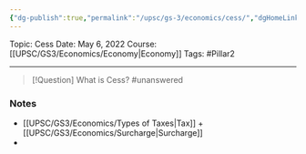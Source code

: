 ```yaml
---
{"dg-publish":true,"permalink":"/upsc/gs-3/economics/cess/","dgHomeLink":true,"dgPassFrontmatter":false}
---
```


Topic: Cess
Date: May 6, 2022
Course: [[UPSC/GS3/Economics/Economy|Economy]]
Tags: #Pillar2 

---

> [!Question] What is Cess? #unanswered 




### Notes
- [[UPSC/GS3/Economics/Types of Taxes|Tax]] + [[UPSC/GS3/Economics/Surcharge|Surcharge]]
- 



